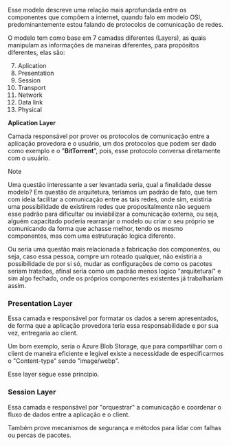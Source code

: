 Esse modelo descreve uma relação mais aprofundada entre os componentes que compõem a internet, quando falo em modelo OSI, predominantemente estou falando de protocolos de comunicação de redes. 

O modelo tem como base em 7 camadas diferentes (Layers), as quais manipulam as informações de maneiras diferentes, para propósitos diferentes, elas são: 

7. Aplication
6. Presentation
5. Session
4. Transport
3. Network
2. Data link
1. Physical

**Aplication Layer**

Camada responsável por prover os protocolos de comunicação entre a aplicação provedora e o usuário, um dos protocolos que podem ser dado como exemplo e o "**BitTorrent**", pois, esse protocolo conversa diretamente com o usuário. 

> [!NOTE]
> Uma questão interessante a ser levantada seria, qual a finalidade desse modelo? Em questão de arquitetura, teríamos um padrão de fato, que tem com ideia facilitar a comunicação entre as tais redes, onde sim, existiria uma possibilidade de existirem redes que propositalmente não seguem esse padrão para dificultar ou inviabilizar a comunicação externa, ou seja, alguém capacitado poderia rearranjar o modelo ou criar o seu próprio se comunicando da forma que achasse melhor, tendo os mesmo componentes, mas com uma estruturação logica diferente. 
> 
> Ou seria uma questão mais relacionada a fabricação dos componentes, ou seja, caso essa pessoa, compre um roteado qualquer, não existiria a possibilidade de por si só, mudar as configurações de como os pacotes seriam tratados, afinal seria como um padrão menos logico "arquitetural" e sim algo fechado, onde os próprios componentes existentes já trabalhariam assim. 

### Presentation Layer

Essa camada e responsável por formatar os dados a serem apresentados, de forma que a aplicação provedora teria essa responsabilidade e por sua vez, entregaria ao client.

Um bom exemplo, seria o Azure Blob Storage, que para compartilhar com o client de maneira eficiente e legivel existe a necessidade de especificarmos o "Content-type" sendo "image/webp".

Esse layer segue esse principio. 


### Session Layer

Essa camada e responsável por "orquestrar" a comunicação e coordenar o fluxo de dados entre a aplicação e o client.

Também prove mecanismos de segurança e métodos para lidar com falhas ou percas de pacotes. 